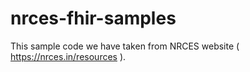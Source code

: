 # nrces-fhir-samples

This sample code we have taken from NRCES website ( https://nrces.in/resources ).
